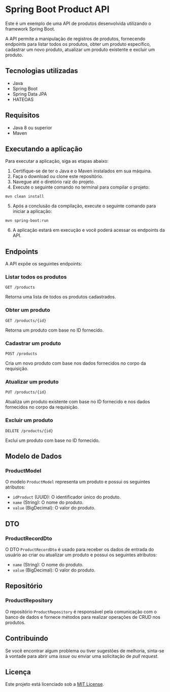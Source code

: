 # Spring Boot Product API

Este é um exemplo de uma API de produtos desenvolvida utilizando o framework Spring Boot.

A API permite a manipulação de registros de produtos, fornecendo endpoints para listar todos os produtos, obter um produto específico, cadastrar um novo produto, atualizar um produto existente e excluir um produto.

## Tecnologias utilizadas

- Java
- Spring Boot
- Spring Data JPA
- HATEOAS

## Requisitos

- Java 8 ou superior
- Maven

## Executando a aplicação

Para executar a aplicação, siga as etapas abaixo:

1. Certifique-se de ter o Java e o Maven instalados em sua máquina.
2. Faça o download ou clone este repositório.
3. Navegue até o diretório raiz do projeto.
4. Execute o seguinte comando no terminal para compilar o projeto:

`mvn clean install`

5. Após a conclusão da compilação, execute o seguinte comando para iniciar a aplicação:

`mvn spring-boot:run`

6. A aplicação estará em execução e você poderá acessar os endpoints da API.

## Endpoints

A API expõe os seguintes endpoints:

### Listar todos os produtos

`GET /products`

Retorna uma lista de todos os produtos cadastrados.

### Obter um produto

`GET /products/{id}`

Retorna um produto com base no ID fornecido.

### Cadastrar um produto

`POST /products`

Cria um novo produto com base nos dados fornecidos no corpo da requisição.

### Atualizar um produto

`PUT /products/{id}`

Atualiza um produto existente com base no ID fornecido e nos dados fornecidos no corpo da requisição.

### Excluir um produto

`DELETE /products/{id}`

Exclui um produto com base no ID fornecido.

## Modelo de Dados

### ProductModel

O modelo `ProductModel` representa um produto e possui os seguintes atributos:

- `idProduct` (UUID): O identificador único do produto.
- `name` (String): O nome do produto.
- `value` (BigDecimal): O valor do produto.

## DTO

### ProductRecordDto

O DTO `ProductRecordDto` é usado para receber os dados de entrada do usuário ao criar ou atualizar um produto e possui os seguintes atributos:

- `name` (String): O nome do produto.
- `value` (BigDecimal): O valor do produto.

## Repositório

### ProductRepository

O repositório `ProductRepository` é responsável pela comunicação com o banco de dados e fornece métodos para realizar operações de CRUD nos produtos.

## Contribuindo

Se você encontrar algum problema ou tiver sugestões de melhoria, sinta-se à vontade para abrir uma _issue_ ou enviar uma solicitação de _pull request_.

## Licença

Este projeto está licenciado sob a [MIT License](LICENSE).
